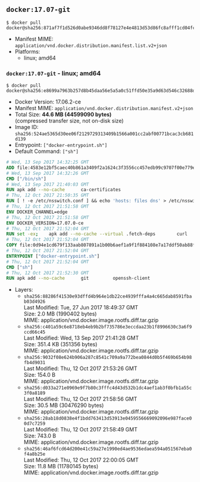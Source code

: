 ## `docker:17.07-git`

```console
$ docker pull docker@sha256:871af7f1d526d0abe9346dd8f78127e4e4813d53d86fc8afff1cd04fcc7c7aa6
```

-	Manifest MIME: `application/vnd.docker.distribution.manifest.list.v2+json`
-	Platforms:
	-	linux; amd64

### `docker:17.07-git` - linux; amd64

```console
$ docker pull docker@sha256:e8699a7963b257d8b45daa56e5a5a0c51ffd50e35a9d63d546c32688d4162896
```

-	Docker Version: 17.06.2-ce
-	Manifest MIME: `application/vnd.docker.distribution.manifest.v2+json`
-	Total Size: **44.6 MB (44599090 bytes)**  
	(compressed transfer size, not on-disk size)
-	Image ID: `sha256:524ae5365d30ee06f2129729313409b1566a001cc2abf00771bcac3cb681d139`
-	Entrypoint: `["docker-entrypoint.sh"]`
-	Default Command: `["sh"]`

```dockerfile
# Wed, 13 Sep 2017 14:32:25 GMT
ADD file:4583e12bf5caec40b861a3409f2a1624c3f3556cc457edb99c9707f00e779e45 in / 
# Wed, 13 Sep 2017 14:32:26 GMT
CMD ["/bin/sh"]
# Wed, 13 Sep 2017 21:40:03 GMT
RUN apk add --no-cache 		ca-certificates
# Thu, 12 Oct 2017 21:50:35 GMT
RUN [ ! -e /etc/nsswitch.conf ] && echo 'hosts: files dns' > /etc/nsswitch.conf
# Thu, 12 Oct 2017 21:51:58 GMT
ENV DOCKER_CHANNEL=edge
# Thu, 12 Oct 2017 21:51:58 GMT
ENV DOCKER_VERSION=17.07.0-ce
# Thu, 12 Oct 2017 21:52:04 GMT
RUN set -ex; 	apk add --no-cache --virtual .fetch-deps 		curl 		tar 	; 		apkArch="$(apk --print-arch)"; 	case "$apkArch" in 		x86_64) dockerArch='x86_64' ;; 		s390x) dockerArch='s390x' ;; 		*) echo >&2 "error: unsupported architecture ($apkArch)"; exit 1 ;;	esac; 		if ! curl -fL -o docker.tgz "https://download.docker.com/linux/static/${DOCKER_CHANNEL}/${dockerArch}/docker-${DOCKER_VERSION}.tgz"; then 		echo >&2 "error: failed to download 'docker-${DOCKER_VERSION}' from '${DOCKER_CHANNEL}' for '${dockerArch}'"; 		exit 1; 	fi; 		tar --extract 		--file docker.tgz 		--strip-components 1 		--directory /usr/local/bin/ 	; 	rm docker.tgz; 		apk del .fetch-deps; 		dockerd -v; 	docker -v
# Thu, 12 Oct 2017 21:52:04 GMT
COPY file:0d94e1cd679f133aab807891a1b00b6aef1a9f1f884108e7a17ddf50ab88f1fb in /usr/local/bin/ 
# Thu, 12 Oct 2017 21:52:04 GMT
ENTRYPOINT ["docker-entrypoint.sh"]
# Thu, 12 Oct 2017 21:52:04 GMT
CMD ["sh"]
# Thu, 12 Oct 2017 21:52:30 GMT
RUN apk add --no-cache 		git 		openssh-client
```

-	Layers:
	-	`sha256:88286f41530e93dffd4b964e1db22ce4939fffa4a4c665dab8591fbab03d4926`  
		Last Modified: Tue, 27 Jun 2017 18:49:37 GMT  
		Size: 2.0 MB (1990402 bytes)  
		MIME: application/vnd.docker.image.rootfs.diff.tar.gzip
	-	`sha256:c401a59c6e8718eb4eb9b2bf735786e3eccdaa23b1f8996630c3a6f9ccd66c45`  
		Last Modified: Wed, 13 Sep 2017 21:41:28 GMT  
		Size: 351.4 KB (351356 bytes)  
		MIME: application/vnd.docker.image.rootfs.diff.tar.gzip
	-	`sha256:9032f08e624b906a287c8541c709a9a772bea0844d0b5f469b654b98fb4d9031`  
		Last Modified: Thu, 12 Oct 2017 21:53:26 GMT  
		Size: 154.0 B  
		MIME: application/vnd.docker.image.rootfs.diff.tar.gzip
	-	`sha256:d033a271e0969e9f7b80c3fffc4d43d532b1dc4aef1ab3f0bfb1a55c3f0a8189`  
		Last Modified: Thu, 12 Oct 2017 21:58:56 GMT  
		Size: 30.5 MB (30476290 bytes)  
		MIME: application/vnd.docker.image.rootfs.diff.tar.gzip
	-	`sha256:28ab18d0838e4f1bdd763413d53913e0459556669092096e987face00d7c7259`  
		Last Modified: Thu, 12 Oct 2017 21:58:49 GMT  
		Size: 743.0 B  
		MIME: application/vnd.docker.image.rootfs.diff.tar.gzip
	-	`sha256:46af6fcd64d200e41c59a27e1990ed4ae9536edaea594a051567eba0f4a8b25e`  
		Last Modified: Thu, 12 Oct 2017 22:00:05 GMT  
		Size: 11.8 MB (11780145 bytes)  
		MIME: application/vnd.docker.image.rootfs.diff.tar.gzip
